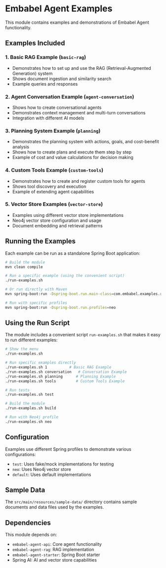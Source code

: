 # Embabel Agent Examples

This module contains examples and demonstrations of Embabel Agent functionality.

## Examples Included

### 1. Basic RAG Example (`basic-rag`)
- Demonstrates how to set up and use the RAG (Retrieval-Augmented Generation) system
- Shows document ingestion and similarity search
- Example queries and responses

### 2. Agent Conversation Example (`agent-conversation`)
- Shows how to create conversational agents
- Demonstrates context management and multi-turn conversations
- Integration with different AI models

### 3. Planning System Example (`planning`)
- Demonstrates the planning system with actions, goals, and cost-benefit analysis
- Shows how to create plans and execute them step by step
- Example of cost and value calculations for decision making

### 4. Custom Tools Example (`custom-tools`)
- Demonstrates how to create and register custom tools for agents
- Shows tool discovery and execution
- Example of extending agent capabilities

### 5. Vector Store Examples (`vector-store`)
- Examples using different vector store implementations
- Neo4j vector store configuration and usage
- Document embedding and retrieval patterns

## Running the Examples

Each example can be run as a standalone Spring Boot application:

```bash
# Build the module
mvn clean compile

# Run a specific example (using the convenient script)
./run-examples.sh

# Or run directly with Maven
mvn spring-boot:run -Dspring-boot.run.main-class=com.embabel.examples.rag.BasicRagExample

# Run with specific profiles
mvn spring-boot:run -Dspring-boot.run.profiles=neo
```

## Using the Run Script

The module includes a convenient script `run-examples.sh` that makes it easy to run different examples:

```bash
# Show the menu
./run-examples.sh

# Run specific examples directly
./run-examples.sh 1          # Basic RAG Example
./run-examples.sh conversation   # Conversation Example
./run-examples.sh planning      # Planning Example
./run-examples.sh tools         # Custom Tools Example

# Run tests
./run-examples.sh test

# Build the module
./run-examples.sh build

# Run with Neo4j profile
./run-examples.sh neo
```

## Configuration

Examples use different Spring profiles to demonstrate various configurations:
- `test`: Uses fake/mock implementations for testing
- `neo`: Uses Neo4j vector store
- `default`: Uses default implementations

## Sample Data

The `src/main/resources/sample-data/` directory contains sample documents and data files used by the examples.

## Dependencies

This module depends on:
- `embabel-agent-api`: Core agent functionality
- `embabel-agent-rag`: RAG implementation
- `embabel-agent-starter`: Spring Boot starter
- Spring AI: AI and vector store capabilities
